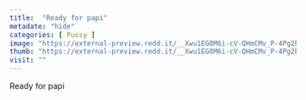 ```yaml
---
title:  "Ready for papi"
metadate: "hide"
categories: [ Pussy ]
image: "https://external-preview.redd.it/__Xwu1EG0M6i-cV-QHmCMv_P-4Pg2hgdgBuZ-2-XfbM.jpg?auto=webp&s=34adb7c0680014a3da43cb1a5037cff7d3abf247"
thumb: "https://external-preview.redd.it/__Xwu1EG0M6i-cV-QHmCMv_P-4Pg2hgdgBuZ-2-XfbM.jpg?width=640&crop=smart&auto=webp&s=e14fc97e80d4bcb2a47164328ac471fc41b66376"
visit: ""
---
```

Ready for papi

